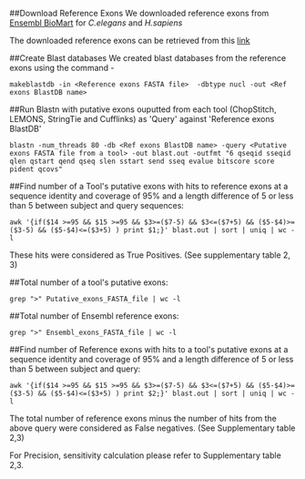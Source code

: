 ##Download Reference Exons
We downloaded reference exons from [Ensembl BioMart](http://www.ensembl.org/biomart/martview/) for *C.elegans* and *H.sapiens*
     
The downloaded reference exons can be retrieved from this [link](https://drive.google.com/drive/folders/0B22DJq3IWQ8JRHVIcU9SQ1JoRTQ)
   
##Create Blast databases
We created blast databases from the reference exons using the command - 
```
makeblastdb -in <Reference exons FASTA file>  -dbtype nucl -out <Ref exons BlastDB name>
``` 
     
##Run Blastn with putative exons ouputted from each tool (ChopStitch, LEMONS, StringTie and Cufflinks) as 'Query' against 'Reference exons BlastDB'
```
blastn -num_threads 80 -db <Ref exons BlastDB name> -query <Putative exons FASTA file from a tool> -out blast.out -outfmt "6 qseqid sseqid qlen qstart qend qseq slen sstart send sseq evalue bitscore score pident qcovs"
```
    
##Find number of a Tool's putative exons with hits to reference exons at a sequence identity and coverage of 95% and a length difference of 5 or less than 5 between subject and query sequences:
```
awk '{if($14 >=95 && $15 >=95 && $3>=($7-5) && $3<=($7+5) && ($5-$4)>=($3-5) && ($5-$4)<=($3+5) ) print $1;}' blast.out | sort | uniq | wc -l
```
These hits were considered as True Positives. (See supplementary table 2, 3)
         
##Total number of a tool's putative exons:
```
grep ">" Putative_exons_FASTA_file | wc -l
```
    
##Total number of Ensembl reference exons:
```
grep ">" Ensembl_exons_FASTA_file | wc -l
```

##Find number of Reference exons with hits to a tool's putative exons at a sequence identity and coverage of 95% and a length difference of 5 or less than 5 between subject and query:
```
awk '{if($14 >=95 && $15 >=95 && $3>=($7-5) && $3<=($7+5) && ($5-$4)>=($3-5) && ($5-$4)<=($3+5) ) print $2;}' blast.out | sort | uniq | wc -l
```
The total number of reference exons minus the number of hits from the above query were considered as False negatives. (See Supplementary table 2,3)   
    
For Precision, sensitivity calculation please refer to Supplementary table 2,3.
